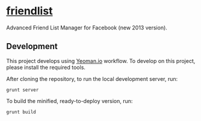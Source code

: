 [friendlist](http://dtinth.github.io/friendlist)
==========

Advanced Friend List Manager for Facebook (new 2013 version).


Development
-----------

This project develops using [Yeoman.io](http://yeoman.io/) workflow.
To develop on this project, please install the required tools.

After cloning the repository, to run the local development server, run:

    grunt server

To build the minified, ready-to-deploy version, run:

    grunt build
